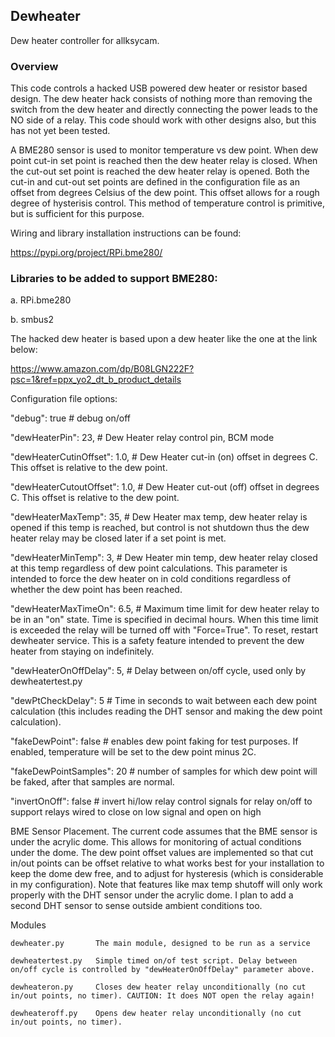 ## Dewheater

Dew heater controller for allksycam.

### Overview

This code controls a hacked USB powered dew heater or resistor based design. The dew heater hack consists of nothing more than removing the switch from the dew heater 
and directly connecting the power leads to the NO side of a relay. This code should work with other designs also, but this has not yet been tested.

A BME280 sensor is used to monitor temperature vs dew point. When dew point cut-in set point is reached then the dew heater relay is closed.
When the cut-out set point is reached the dew heater relay is opened. Both the cut-in and cut-out set points are defined in the configuration file as
an offset from degrees Celsius of the dew point. This offset allows for a rough degree of hysterisis control. This method of temperature control is primitive, but is sufficient for this purpose.

Wiring and library installation instructions can be found:

  https://pypi.org/project/RPi.bme280/

### Libraries to be added to support BME280:

  a. RPi.bme280

  b. smbus2

The hacked dew heater is based upon a dew heater like the one at the link below:

   https://www.amazon.com/dp/B08LGN222F?psc=1&ref=ppx_yo2_dt_b_product_details
   
   
   
Configuration file options:


  "debug": true                        # debug on/off
  
  "dewHeaterPin": 23,                  # Dew Heater relay control pin, BCM mode
  
  "dewHeaterCutinOffset": 1.0,         # Dew Heater cut-in (on) offset in degrees C. This offset is relative to the dew point. 
  
  "dewHeaterCutoutOffset": 1.0,        # Dew Heater cut-out (off) offset in degrees C. This offset is relative to the dew point.

  "dewHeaterMaxTemp": 35,              # Dew Heater max temp, dew heater relay is opened if this temp is reached, but control is not shutdown thus the dew heater relay may be 						closed later if a set point is met. 
  
  "dewHeaterMinTemp": 3,               # Dew Heater min temp, dew heater relay closed at this temp regardless of dew point calculations. This parameter is intended to force
                                         the dew heater on in cold conditions regardless of whether the dew point has been reached.

  "dewHeaterMaxTimeOn": 6.5,          # Maximum time limit for dew heater relay to be in an "on" state. Time is specified in decimal hours. 
                                         When this time limit is exceeded the relay will be turned off with "Force=True". To reset, restart dewheater service. 
                                         This is a safety feature intended to prevent the dew heater from staying on indefinitely. 

  "dewHeaterOnOffDelay": 5,            # Delay between on/off cycle, used only by dewheatertest.py
  
  "dewPtCheckDelay": 5                 # Time in seconds to wait between each dew point calculation (this includes reading the DHT sensor and making the dew point calculation).

  "fakeDewPoint": false                # enables dew point faking for test purposes. If enabled, temperature will be set to 
                                         the dew point minus 2C.

  "fakeDewPointSamples": 20            # number of samples for which dew point will be faked, after that samples are normal.

  "invertOnOff": false                 # invert hi/low relay control signals for relay on/off to support relays wired to close on low signal and open on high
  
  
BME Sensor Placement. The current code assumes that the BME sensor is under the acrylic dome. This allows for monitoring of
actual conditions under the dome. The dew point offset values are implemented so that cut in/out points can be offset 
relative to what works best for your installation to keep the dome dew free, and to adjust for hysteresis (which is considerable
in my configuration). Note that features like max temp shutoff will only work properly with the DHT sensor under 
the acrylic dome. I plan to add a second DHT sensor to sense outside ambient conditions too.

  
  Modules

	dewheater.py  	   The main module, designed to be run as a service

	dewheatertest.py   Simple timed on/of test script. Delay between on/off cycle is controlled by "dewHeaterOnOffDelay" parameter above.

	dewheateron.py     Closes dew heater relay unconditionally (no cut in/out points, no timer). CAUTION: It does NOT open the relay again!

	dewheateroff.py    Opens dew heater relay unconditionally (no cut in/out points, no timer).
	
	



  



